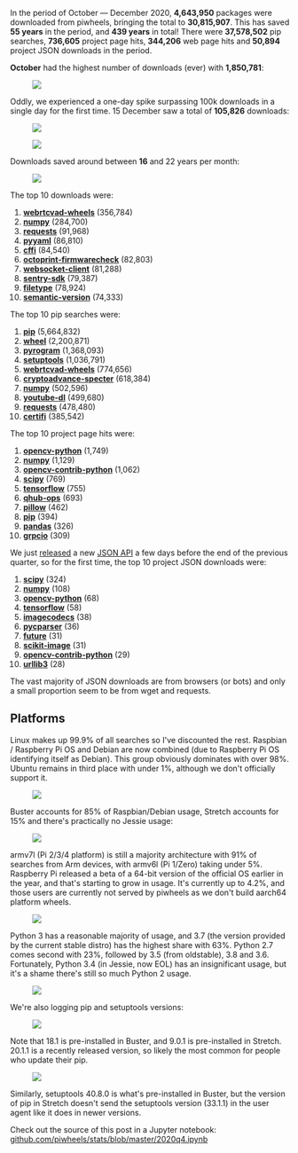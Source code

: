 In the period of October — December 2020, **4,643,950** packages were downloaded from piwheels,
bringing the total to **30,815,907**. This has saved **55 years** in the period, and **439 years**
in total! There were **37,578,502** pip searches, **736,605** project page hits, **344,206** web
page hits and **50,894** project JSON downloads in the period.

**October** had the highest number of downloads (ever) with **1,850,781**:

<figure class="block-image">
<img src="images/downloads-by-month.png" />
</figure>

Oddly, we experienced a one-day spike surpassing 100k downloads in a single day for the first time.
15 December saw a total of **105,826** downloads:

<figure class="block-image">
<img src="images/downloads-by-day.png" />
</figure>

<figure class="block-image">
<img src="images/searches-by-day.png" />
</figure>

Downloads saved around between **16** and 22 years per month:

<figure class="block-image">
<img src="images/time-saved-by-month.png" />
</figure>

The top 10 downloads were:

1.  **[webrtcvad-wheels](https://www.piwheels.org/project/webrtcvad-wheels)** (356,784)
2.  **[numpy](https://www.piwheels.org/project/numpy)** (284,700)
3.  **[requests](https://www.piwheels.org/project/requests)** (91,968)
4.  **[pyyaml](https://www.piwheels.org/project/pyyaml)** (86,810)
5.  **[cffi](https://www.piwheels.org/project/cffi)** (84,540)
6.  **[octoprint-firmwarecheck](https://www.piwheels.org/project/octoprint-firmwarecheck)** (82,803)
7.  **[websocket-client](https://www.piwheels.org/project/websocket-client)** (81,288)
8.  **[sentry-sdk](https://www.piwheels.org/project/sentry-sdk)** (79,387)
9.  **[filetype](https://www.piwheels.org/project/filetype)** (78,924)
10. **[semantic-version](https://www.piwheels.org/project/semantic-version)** (74,333)

The top 10 pip searches were:

1.  **[pip](https://www.piwheels.org/project/pip)** (5,664,832)
2.  **[wheel](https://www.piwheels.org/project/wheel)** (2,200,871)
3.  **[pyrogram](https://www.piwheels.org/project/pyrogram)** (1,368,093)
4.  **[setuptools](https://www.piwheels.org/project/setuptools)** (1,036,791)
5.  **[webrtcvad-wheels](https://www.piwheels.org/project/webrtcvad-wheels)** (774,656)
6.  **[cryptoadvance-specter](https://www.piwheels.org/project/cryptoadvance-specter)** (618,384)
7.  **[numpy](https://www.piwheels.org/project/numpy)** (502,596)
8.  **[youtube-dl](https://www.piwheels.org/project/youtube-dl)** (499,680)
9.  **[requests](https://www.piwheels.org/project/requests)** (478,480)
10. **[certifi](https://www.piwheels.org/project/certifi)** (385,542)

The top 10 project page hits were:

1.  **[opencv-python](https://www.piwheels.org/project/opencv-python)** (1,749)
2.  **[numpy](https://www.piwheels.org/project/numpy)** (1,129)
3.  **[opencv-contrib-python](https://www.piwheels.org/project/opencv-contrib-python)** (1,062)
4.  **[scipy](https://www.piwheels.org/project/scipy)** (769)
5.  **[tensorflow](https://www.piwheels.org/project/tensorflow)** (755)
6.  **[qhub-ops](https://www.piwheels.org/project/qhub-ops)** (693)
7.  **[pillow](https://www.piwheels.org/project/pillow)** (462)
8.  **[pip](https://www.piwheels.org/project/pip)** (394)
9.  **[pandas](https://www.piwheels.org/project/pandas)** (326)
10. **[grpcio](https://www.piwheels.org/project/grpcio)** (309)

We just
[released](https://blog.piwheels.org/requires-python-support-new-project-page-layout-and-a-new-json-api/)
a new [JSON API](https://www.piwheels.org/json.html) a few days before the end of the previous
quarter, so for the first time, the top 10 project JSON downloads were:

1.  **[scipy](https://www.piwheels.org/project/scipy)** (324)
2.  **[numpy](https://www.piwheels.org/project/numpy)** (108)
3.  **[opencv-python](https://www.piwheels.org/project/opencv-python)** (68)
4.  **[tensorflow](https://www.piwheels.org/project/tensorflow)** (58)
5.  **[imagecodecs](https://www.piwheels.org/project/imagecodecs)** (38)
6.  **[pycparser](https://www.piwheels.org/project/pycparser)** (36)
7.  **[future](https://www.piwheels.org/project/future)** (31)
8.  **[scikit-image](https://www.piwheels.org/project/scikit-image)** (31)
9.  **[opencv-contrib-python](https://www.piwheels.org/project/opencv-contrib-python)** (29)
10. **[urllib3](https://www.piwheels.org/project/urllib3)** (28)

The vast majority of JSON downloads are from browsers (or bots) and only a small proportion seem to
be from wget and requests.

## Platforms

Linux makes up 99.9% of all searches so I've discounted the rest. Raspbian / Raspberry Pi OS and
Debian are now combined (due to Raspberry Pi OS identifying itself as Debian). This group obviously
dominates with over 98%. Ubuntu remains in third place with under 1%, although we don't officially
support it.

<figure class="block-image">
<img src="images/distro-usage-1.png" />
</figure>

Buster accounts for 85% of Raspbian/Debian usage, Stretch accounts for 15% and there's practically
no Jessie usage:

<figure class="block-image">
<img src="images/debian-usage.png" />
</figure>

armv7l (Pi 2/3/4 platform) is still a majority architecture with 91% of searches from Arm devices,
with armv6l (Pi 1/Zero) taking under 5%. Raspberry Pi released a beta of a 64-bit version of the
official OS earlier in the year, and that's starting to grow in usage. It's currently up to 4.2%,
and those users are currently not served by piwheels as we don't build aarch64 platform wheels.

<figure class="block-image">
<img src="images/debian-arch.png" />
</figure>

Python 3 has a reasonable majority of usage, and 3.7 (the version provided by the current stable
distro) has the highest share with 63%. Python 2.7 comes second with 23%, followed by 3.5 (from
oldstable), 3.8 and 3.6. Fortunately, Python 3.4 (in Jessie, now EOL) has an insignificant usage,
but it's a shame there's still so much Python 2 usage.

<figure class="block-image">
<img src="images/py-vers.png" />
</figure>

We're also logging pip and setuptools versions:

<figure class="block-image">
<img src="images/pip-vers.png" />
</figure>

Note that 18.1 is pre-installed in Buster, and 9.0.1 is pre-installed in Stretch. 20.1.1 is a
recently released version, so likely the most common for people who update their pip.

<figure class="block-image">
<img src="images/setuptools-vers.png" />
</figure>

Similarly, setuptools 40.8.0 is what's pre-installed in Buster, but the version of pip in Stretch
doesn't send the setuptools version (33.1.1) in the user agent like it does in newer versions.

Check out the source of this post in a Jupyter notebook:
[github.com/piwheels/stats/blob/master/2020q4.ipynb](https://github.com/piwheels/stats/blob/master/2020q4.ipynb)
